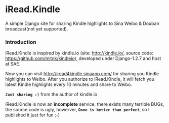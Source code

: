 iRead.Kindle
============

A simple Django site for sharing Kindle highlights to Sina Weibo &amp; Douban broadcast(not yet supported).

### Introduction

iRead.Kindle is inspired by kindle.io (site: http://kindle.io/, source code: https://github.com/mitnk/kindleio), developed under Django-1.2.7 and host at SAE.

Now you can visit http://iread4kindle.sinaapp.com/ for sharing you Kindle highlights to Weibo. After you authorize to iRead.Kindle, it will fetch you latest Kindle highlights every 10 minutes and share to Weibo.


**`Just sharing :)`** from the author of kindle.io


iRead.Kindle is now an __incomplete__ service, there exists many terrible BUGs, the source code is ugly, howerver, __`Done is better than perfect`__, so I published it just for fun ;-)